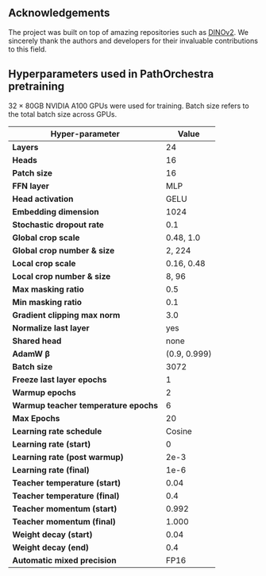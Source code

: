 ## Acknowledgements
The project was built on top of amazing repositories such as [DINOv2](https://github.com/facebookresearch/dinov2). We sincerely thank the authors and developers for their invaluable contributions to this field.

## Hyperparameters used in PathOrchestra pretraining

32 × 80GB NVIDIA A100 GPUs were used for training. Batch size refers to the total batch size across GPUs.

| Hyper-parameter                                 | Value                         |
|--------------------------------------------------|-------------------------------|
| **Layers**                                       | 24                            |
| **Heads**                                        | 16                            |
| **Patch size**                                   | 16                            |
| **FFN layer**                                    | MLP                           |
| **Head activation**                              | GELU                          |
| **Embedding dimension**                          | 1024                          |
| **Stochastic dropout rate**                      | 0.1                           |
| **Global crop scale**                            | 0.48, 1.0                     |
| **Global crop number & size**                    | 2, 224                         |
| **Local crop scale**                             | 0.16, 0.48                    |
| **Local crop number & size**                     | 8, 96                          |
| **Max masking ratio**                            | 0.5                           |
| **Min masking ratio**                            | 0.1                           |
| **Gradient clipping max norm**                   | 3.0                           |
| **Normalize last layer**                         | yes                           |
| **Shared head**                                  | none                          |
| **AdamW β**                                      | (0.9, 0.999)                  |
| **Batch size**                                   | 3072                          |
| **Freeze last layer epochs**                     | 1                             |
| **Warmup epochs**                                | 2                             |
| **Warmup teacher temperature epochs**            | 6                             |
| **Max Epochs**                                   | 20                            |
| **Learning rate schedule**                       | Cosine                        |
| **Learning rate (start)**                        | 0                             |
| **Learning rate (post warmup)**                  | 2e-3                          |
| **Learning rate (final)**                        | 1e-6                          |
| **Teacher temperature (start)**                  | 0.04                          |
| **Teacher temperature (final)**                  | 0.4                           |
| **Teacher momentum (start)**                     | 0.992                         |
| **Teacher momentum (final)**                     | 1.000                         |
| **Weight decay (start)**                         | 0.04                          |
| **Weight decay (end)**                           | 0.4                           |
| **Automatic mixed precision**                    | FP16                          |
